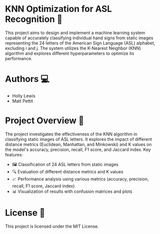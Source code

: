 # KNN Optimization for ASL Recognition 👋
This project aims to design and implement a machine learning system capable of accurately classifying individual hand signs from static images representing the 24 letters of the American Sign Language (ASL) alphabet, excluding i and j. The system utilizes the K-Nearest Neighbor (KNN) algorithm and explores different hyperparameters to optimize its performance.

# Authors 💻
- Holly Lewis
- Matt Pettit

# Project Overview 📖
The project investigates the effectiveness of the KNN algorithm in classifying static images of ASL letters. It explores the impact of different distance metrics (Euclidean, Manhattan, and Minkowski) and K values on the model's accuracy, precision, recall, F1 score, and Jaccard index.
Key features:
- 🖼️ Classification of 24 ASL letters from static images
- 🔍 Evaluation of different distance metrics and K values
- 📈 Performance analysis using various metrics (accuracy, precision, recall, F1 score, Jaccard index)
- 📊 Visualization of results with confusion matrices and plots

# License 📄
This project is licensed under the MIT License.

